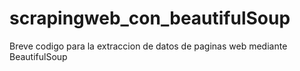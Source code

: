 # scrapingweb_con_beautifulSoup
Breve codigo para la extraccion de datos de paginas web mediante BeautifulSoup
